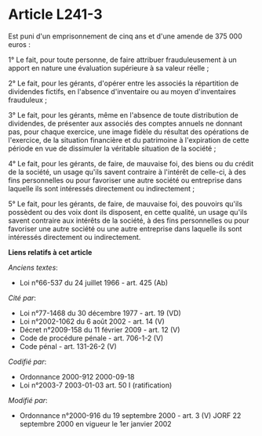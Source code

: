 # Article L241-3

Est puni d'un emprisonnement de cinq ans et d'une amende de 375 000 euros :

1° Le fait, pour toute personne, de faire attribuer frauduleusement à un apport en nature une évaluation supérieure à sa
valeur réelle ;

2° Le fait, pour les gérants, d'opérer entre les associés la répartition de dividendes fictifs, en l'absence d'inventaire ou
au moyen d'inventaires frauduleux ;

3° Le fait, pour les gérants, même en l'absence de toute distribution de dividendes, de présenter aux associés des comptes
annuels ne donnant pas, pour chaque exercice, une image fidèle du résultat des opérations de l'exercice, de la situation
financière et du patrimoine à l'expiration de cette période en vue de dissimuler la véritable situation de la société ;

4° Le fait, pour les gérants, de faire, de mauvaise foi, des biens ou du crédit de la société, un usage qu'ils savent
contraire à l'intérêt de celle-ci, à des fins personnelles ou pour favoriser une autre société ou entreprise dans laquelle
ils sont intéressés directement ou indirectement ;

5° Le fait, pour les gérants, de faire, de mauvaise foi, des pouvoirs qu'ils possèdent ou des voix dont ils disposent, en
cette qualité, un usage qu'ils savent contraire aux intérêts de la société, à des fins personnelles ou pour favoriser une
autre société ou une autre entreprise dans laquelle ils sont intéressés directement ou indirectement.

**Liens relatifs à cet article**

_Anciens textes_:

  - Loi n°66-537 du 24 juillet 1966 - art. 425 (Ab)

_Cité par_:

  - Loi n°77-1468 du 30 décembre 1977 - art. 19 (VD)
  - Loi n°2002-1062 du 6 août 2002 - art. 14 (V)
  - Décret n°2009-158 du 11 février 2009 - art. 12 (V)
  - Code de procédure pénale - art. 706-1-2 (V)
  - Code pénal - art. 131-26-2 (V)

_Codifié par_:

  - Ordonnance 2000-912 2000-09-18
  - Loi n°2003-7 2003-01-03 art. 50 I (ratification)

_Modifié par_:

  - Ordonnance n°2000-916 du 19 septembre 2000 - art. 3 (V) JORF 22 septembre 2000 en vigueur le 1er janvier 2002
